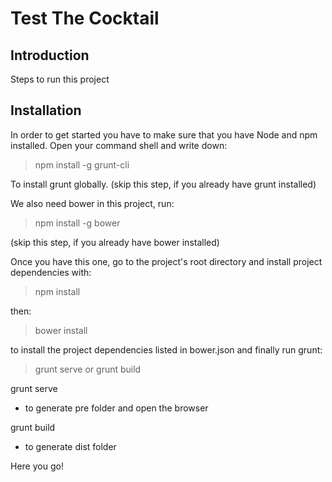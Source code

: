 # Test The Cocktail

## Introduction

Steps to run this project


## Installation

In order to get started you have to make sure that you have Node and npm installed.
Open your command shell and write down:
> npm install -g grunt-cli

To install grunt globally. (skip this step, if you already have grunt installed)

We also need bower in this project, run:
> npm install -g bower

(skip this step, if you already have bower installed)

Once you have this one, go to the project's root directory and install project dependencies with:
> npm install

then:
> bower install

to install the project dependencies listed in bower.json
and finally run grunt:
> grunt serve or grunt build

grunt serve
- to generate pre folder and open the browser

grunt build
- to generate dist folder


Here you go!